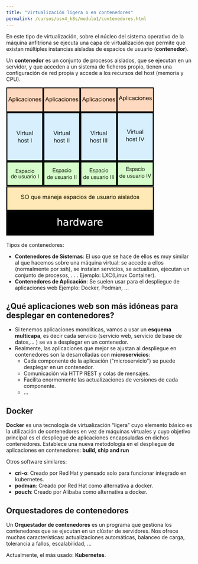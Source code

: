 ```yaml
---
title: "Virtualización ligera o en contenedores"
permalink: /cursos/osv4_k8s/modulo1/contenedores.html
---
```


En este tipo de virtualización, sobre el núcleo del sistema operativo de la máquina anfitriona se ejecuta una capa de virtualización que
permite que existan múltiples instancias aisladas de espacios de usuario (**contenedor**).

Un **contenedor** es un conjunto de procesos aislados, que se ejecutan en un servidor, y que acceden a un sistema de ficheros propio, tienen una configuración de red propia y accede a los recursos del host (memoria y CPU).

![virtualización ligera](img/virt_ligera.png)

Tipos de contenedores:

* **Contenedores de Sistemas**: El uso que se hace de ellos es muy similar al que hacemos sobre una máquina virtual: se accede a ellos (normalmente por ssh), se instalan servicios, se actualizan, ejecutan un conjunto de procesos, . . . Ejemplo: LXC(Linux Container).
* **Contenedores de Aplicación**: Se suelen usar para el despliegue de aplicaciones web Ejemplo: Docker, Podman, ...

## ¿Qué aplicaciones web son más idóneas para desplegar en contenedores?

* Si tenemos aplicaciones monolíticas, vamos a usar un **esquema multicapa**, es decir cada servicio (servicio web, servicio de base de datos,... ) se va a desplegar en un contenedor.
* Realmente, las aplicaciones que mejor se ajustan al despliegue en contenedores
son la desarrolladas con **microservicios**:
    * Cada componente de la aplicación ("microservicio") se puede desplegar en un contenedor.
    * Comunicación vía HTTP REST y colas de mensajes.
    * Facilita enormemente las actualizaciones de versiones de cada componente.
    * ... 

## Docker

**Docker** es una tecnología de virtualización “ligera” cuyo elemento básico es la utilización de contenedores en vez de máquinas virtuales y cuyo objetivo principal es el despliegue de aplicaciones encapsuladas en dichos contenedores.
Establece una nueva metodología en el despliegue de aplicaciones en contenedores: **build, ship and run**

Otros software similares:

* **cri-o**: Creado por Red Hat y pensado solo para funcionar integrado en kubernetes.
* **podman**: Creado por Red Hat como alternativa a docker.
* **pouch**: Creado por Alibaba como alternativa a docker. 

## Orquestadores de contenedores

Un **Orquestador de contenedores** es un programa que gestiona los contenedores que se ejecutan en un clúster de servidores. Nos ofrece muchas características: actualizaciones automáticas, balanceo de carga, tolerancia a fallos, escalabilidad, ...

Actualmente, el más usado: **Kubernetes**.


